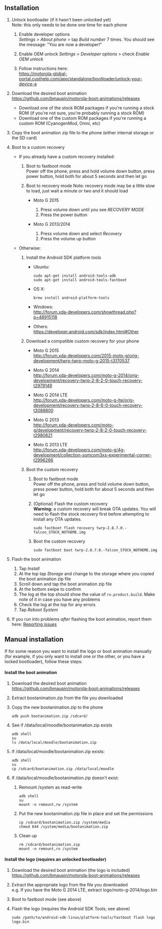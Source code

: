 Installation
---

1. Unlock bootloader (if it hasn't been unlocked yet)  
    Note: this only needs to be done one time for each phone
    1. Enable developer options  
        _Settings_ > _About phone_ > tap _Build number_ 7 times. You should see the message: "You are now a developer!"

    2. Enable OEM unlock
        _Settings_ > _Developer options_ > check _Enable OEM unlock_

    3. Follow instructions here:  
        https://motorola-global-portal.custhelp.com/app/standalone/bootloader/unlock-your-device-a

2. Download the desired boot animation  
    https://github.com/bmaupin/motorola-boot-animations/releases
    - Download one of the stock ROM packages if you're running a stock ROM (if you're not sure, you're probably running a stock ROM)
    - Download one of the custom ROM packages if you're running a custom ROM (CyanogenMod, Omni, etc)

3. Copy the boot animation zip file to the phone (either internal storage or the SD card)

4. Boot to a custom recovery
    - If you already have a custom recovery installed:
        1. Boot to fastboot mode  
            Power off the phone, press and hold volume down button, press power button, hold both for about 5 seconds and then let go

        2. Boot to recovery mode
            Note: recovery mode may be a little slow to load, just wait a minute or two and it should load
            - Moto G 2015
                1. Press volume down until you see _RECOVERY MODE_
                2. Press the power button

            - Moto G 2013/2014
                1. Press volume down and select _Recovery_
                2. Press the volume up button

    - Otherwise:
        1. Install the Android SDK platform tools
            - Ubuntu:

                  sudo apt-get install android-tools-adb
                  sudo apt-get install android-tools-fastboot

            - OS X:

                  brew install android-platform-tools

            - Windows:  
                http://forum.xda-developers.com/showthread.php?p=48915118

            - Others:  
                https://developer.android.com/sdk/index.html#Other

        2. Download a compatible custom recovery for your phone
            - Moto G 2015  
                http://forum.xda-developers.com/2015-moto-g/orig-development/twrp-twrp-moto-g-2015-t3170537

            - Moto G 2014  
                http://forum.xda-developers.com/moto-g-2014/orig-development/recovery-twrp-2-8-2-0-touch-recovery-t2979149

            - Moto G 2014 LTE  
                http://forum.xda-developers.com/moto-g-lte/orig-development/recovery-twrp-2-8-6-0-touch-recovery-t3088800

            - Moto G 2013  
                http://forum.xda-developers.com/moto-g/development/recovery-twrp-2-8-2-0-touch-recovery-t2980621

            - Moto G 2013 LTE  
                http://forum.xda-developers.com/moto-g/4g-development/collection-somcom3xs-experimental-corner-t2996266

        3. Boot the custom recovery
            1. Boot to fastboot mode  
                Power off the phone, press and hold volume down button, press power button, hold both for about 5 seconds and then let go

            2. (Optional) Flash the custom recovery  
                **Warning:** a custom recovery will break OTA updates. You will need to flash the stock recovery first before attempting to install any OTA updates.
            
                   sudo fastboot flash recovery twrp-2.8.7.0.-falcon_STOCK_NOTHEME.img

            3. Boot the custom recovery
            
                   sudo fastboot boot twrp-2.8.7.0.-falcon_STOCK_NOTHEME.img

6. Flash the boot animation
    1. Tap _Install_
    2. At the top tap _Storage_ and change to the storage where you copied the boot animation zip file
    3. Scroll down and tap the boot animation zip file
    4. At the bottom swipe to confirm
    5. The log at the top should show the value of `ro.product.build`. Make note of it in case you have any problems
    5. Check the log at the top for any errors
    6. Tap _Reboot System_

7. If you run into problems *after* flashing the boot animation, report them here: [Reporting issues](reporting-issues.md)


Manual installation
---

If for some reason you want to install the logo or boot animation manually (for example, if you only want to install one or the other, or you have a locked bootloader), follow these steps:

#### Install the boot animation
1. Download the desired boot animation  
    https://github.com/bmaupin/motorola-boot-animations/releases

2. Extract bootanimation.zip from the file you downloaded

3. Copy the new bootanimation.zip to the phone

       adb push bootanimation.zip /sdcard/

4. See if /data/local/moodle/bootanimation.zip exists

       adb shell
       su
       ls /data/local/moodle/bootanimation.zip

5. If /data/local/moodle/bootanimation.zip exists:

       adb shell
       su
       cp /sdcard/bootanimation.zip /data/local/moodle

6. If /data/local/moodle/bootanimation.zip doesn't exist:
    1. Remount /system as read-write

           adb shell
           su
           mount -o remount,rw /system

    2. Put the new bootanimation.zip file in place and set the permissions

           cp /sdcard/bootanimation.zip /system/media
           chmod 644 /system/media/bootanimation.zip

    3. Clean up

           rm /sdcard/bootanimation.zip
           mount -o remount,ro /system

#### Install the logo (requires an unlocked bootloader)
1. Download the desired boot animation (the logo is included)  
    https://github.com/bmaupin/motorola-boot-animations/releases

2. Extract the appropriate logo from the file you downloaded  
   e.g. If you have the Moto G 2014 LTE, extract logo/moto-g-2014/logo.bin

3. Boot to fastboot mode (see above)

4. Flash the logo (requires the Android SDK Tools; see above)

       sudo /path/to/android-sdk-linux/platform-tools/fastboot flash logo logo.bin
